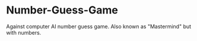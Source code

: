 # Number-Guess-Game
Against computer AI number guess game. Also known as "Mastermind" but with numbers.

